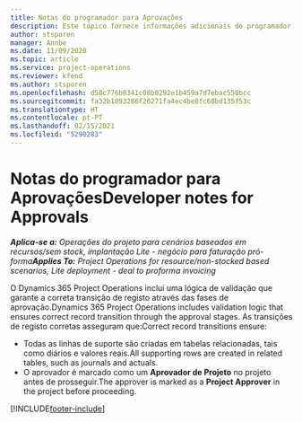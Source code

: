 ```yaml
---
title: Notas do programador para Aprovações
description: Este tópico fornece informações adicionais do programador sobre o trabalho aprovações.
author: stsporen
manager: Annbe
ms.date: 11/09/2020
ms.topic: article
ms.service: project-operations
ms.reviewer: kfend
ms.author: stsporen
ms.openlocfilehash: d58c776b0341c08b0292e1b459a7d7ebac550bcc
ms.sourcegitcommit: fa32b1893286f20271fa4ec4be8fc68bd135f53c
ms.translationtype: HT
ms.contentlocale: pt-PT
ms.lasthandoff: 02/15/2021
ms.locfileid: "5290283"
---
```

# <a name="developer-notes-for-approvals"></a><span data-ttu-id="970bd-103">Notas do programador para Aprovações</span><span class="sxs-lookup"><span data-stu-id="970bd-103">Developer notes for Approvals</span></span>

<span data-ttu-id="970bd-104">_**Aplica-se a:** Operações do projeto para cenários baseados em recursos/sem stock, implantação Lite - negócio para faturação pró-forma_</span><span class="sxs-lookup"><span data-stu-id="970bd-104">_**Applies To:** Project Operations for resource/non-stocked based scenarios, Lite deployment - deal to proforma invoicing_</span></span>

<span data-ttu-id="970bd-105">O Dynamics 365 Project Operations inclui uma lógica de validação que garante a correta transição de registo através das fases de aprovação.</span><span class="sxs-lookup"><span data-stu-id="970bd-105">Dynamics 365 Project Operations includes validation logic that ensures correct record transition through the approval stages.</span></span> <span data-ttu-id="970bd-106">As transições de registo corretas asseguram que:</span><span class="sxs-lookup"><span data-stu-id="970bd-106">Correct record transitions ensure:</span></span> 

  - <span data-ttu-id="970bd-107">Todas as linhas de suporte são criadas em tabelas relacionadas, tais como diários e valores reais.</span><span class="sxs-lookup"><span data-stu-id="970bd-107">All supporting rows are created in related tables, such as journals and actuals.</span></span>
  - <span data-ttu-id="970bd-108">O aprovador é marcado como um **Aprovador de Projeto** no projeto antes de prosseguir.</span><span class="sxs-lookup"><span data-stu-id="970bd-108">The approver is marked as a **Project Approver** in the project before proceeding.</span></span>


[!INCLUDE[footer-include](../includes/footer-banner.md)]